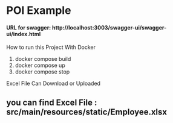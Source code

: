 # POI Example
#### URL for swagger: http://localhost:3003/swagger-ui/swagger-ui/index.html

How to run this Project With Docker
1. docker compose build
2. docker compose up
3. docker compose stop

Excel File Can Download or Uploaded

## you can find Excel File : src/main/resources/static/Employee.xlsx
